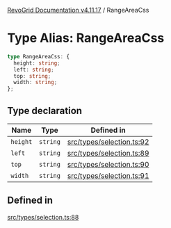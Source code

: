 [RevoGrid Documentation v4.11.17](README.md) / RangeAreaCss

# Type Alias: RangeAreaCss

```ts
type RangeAreaCss: {
  height: string;
  left: string;
  top: string;
  width: string;
};
```

## Type declaration

| Name | Type | Defined in |
| ------ | ------ | ------ |
| `height` | `string` | [src/types/selection.ts:92](https://github.com/revolist/revogrid/blob/0844b37dbe4827c0b3ffa78b88f276b83e0fed00/src/types/selection.ts#L92) |
| `left` | `string` | [src/types/selection.ts:89](https://github.com/revolist/revogrid/blob/0844b37dbe4827c0b3ffa78b88f276b83e0fed00/src/types/selection.ts#L89) |
| `top` | `string` | [src/types/selection.ts:90](https://github.com/revolist/revogrid/blob/0844b37dbe4827c0b3ffa78b88f276b83e0fed00/src/types/selection.ts#L90) |
| `width` | `string` | [src/types/selection.ts:91](https://github.com/revolist/revogrid/blob/0844b37dbe4827c0b3ffa78b88f276b83e0fed00/src/types/selection.ts#L91) |

## Defined in

[src/types/selection.ts:88](https://github.com/revolist/revogrid/blob/0844b37dbe4827c0b3ffa78b88f276b83e0fed00/src/types/selection.ts#L88)
